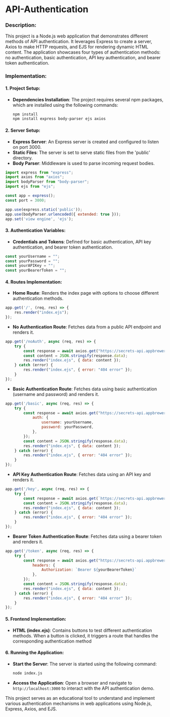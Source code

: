 # API-Authentication

### Description:
This project is a Node.js web application that demonstrates different methods of API authentication. It leverages Express to create a server, Axios to make HTTP requests, and EJS for rendering dynamic HTML content. The application showcases four types of authentication methods: no authentication, basic authentication, API key authentication, and bearer token authentication.

### Implementation:

#### 1. Project Setup:
- **Dependencies Installation**: The project requires several npm packages, which are installed using the following commands:
  ```bash
  npm install
  npm install express body-parser ejs axios
  ```

#### 2. Server Setup:
- **Express Server**: An Express server is created and configured to listen on port 3000.
- **Static Files**: The server is set to serve static files from the 'public' directory.
- **Body Parser**: Middleware is used to parse incoming request bodies.

```javascript
import express from "express";
import axios from "axios";
import bodyParser from "body-parser";
import ejs from "ejs";

const app = express();
const port = 3000;

app.use(express.static('public'));
app.use(bodyParser.urlencoded({ extended: true }));
app.set('view engine', 'ejs');
```

#### 3. Authentication Variables:
- **Credentials and Tokens**: Defined for basic authentication, API key authentication, and bearer token authentication.
```javascript
const yourUsername = "";
const yourPassword = "";
const yourAPIKey = "";
const yourBearerToken = "";
```

#### 4. Routes Implementation:
- **Home Route**: Renders the index page with options to choose different authentication methods.
```javascript
app.get('/', (req, res) => {
    res.render("index.ejs");
});
```

- **No Authentication Route**: Fetches data from a public API endpoint and renders it.
```javascript
app.get('/noAuth', async (req, res) => {
    try {
        const response = await axios.get("https://secrets-api.appbrewery.com/random");
        const content = JSON.stringify(response.data);
        res.render("index.ejs", { data: content });
    } catch (error) {
        res.render("index.ejs", { error: "404 error" });
    }
});
```

- **Basic Authentication Route**: Fetches data using basic authentication (username and password) and renders it.
```javascript
app.get('/basic', async (req, res) => {
    try {
        const response = await axios.get("https://secrets-api.appbrewery.com/all?page=2", {
            auth: {
                username: yourUsername,
                password: yourPassword,
            },
        });
        const content = JSON.stringify(response.data);
        res.render("index.ejs", { data: content });
    } catch (error) {
        res.render("index.ejs", { error: "404 error" });
    }
});
```

- **API Key Authentication Route**: Fetches data using an API key and renders it.
```javascript
app.get('/key', async (req, res) => {
    try {
        const response = await axios.get(`https://secrets-api.appbrewery.com/filter?score=5&apiKey=${yourAPIKey}`);
        const content = JSON.stringify(response.data);
        res.render("index.ejs", { data: content });
    } catch (error) {
        res.render("index.ejs", { error: "404 error" });
    }
});
```

- **Bearer Token Authentication Route**: Fetches data using a bearer token and renders it.
```javascript
app.get('/token', async (req, res) => {
    try {
        const response = await axios.get("https://secrets-api.appbrewery.com/secrets/42", {
            headers: {
                Authorization: `Bearer ${yourBearerToken}`
            },
        });
        const content = JSON.stringify(response.data);
        res.render("index.ejs", { data: content });
    } catch (error) {
        res.render("index.ejs", { error: "404 error" });
    }
});
```

#### 5. Frontend Implementation:
- **HTML (index.ejs)**: Contains buttons to test different authentication methods. When a button is clicked, it triggers a route that handles the corresponding authentication method


#### 6. Running the Application:
- **Start the Server**: The server is started using the following command:
  ```bash
  node index.js
  ```
- **Access the Application**: Open a browser and navigate to `http://localhost:3000` to interact with the API authentication demo.

This project serves as an educational tool to understand and implement various authentication mechanisms in web applications using Node.js, Express, Axios, and EJS.

